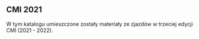 ## CMI 2021

W tym katalogu umieszczone zostały materiały ze zjazdów w trzeciej edycji CMI (2021 - 2022).
